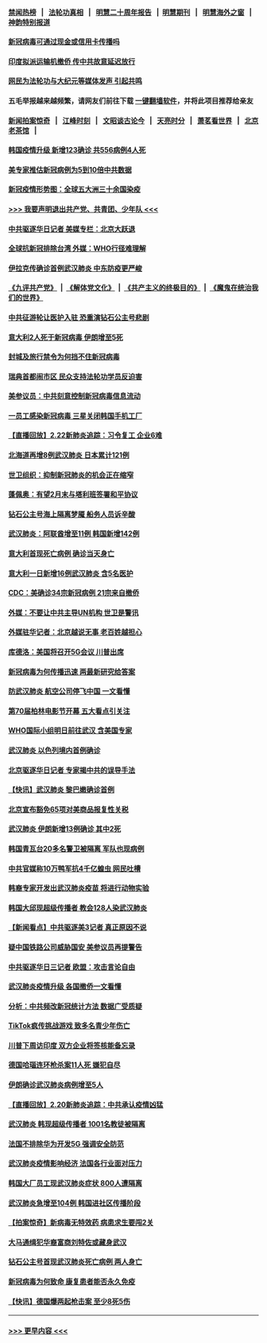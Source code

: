 #### [禁闻热榜](热点新闻.md?=0)  &nbsp;&nbsp;|&nbsp;&nbsp; [法轮功真相](https://github.com/gfw-breaker/truth/blob/master/README.md?=0) &nbsp;&nbsp;|&nbsp;&nbsp; [明慧二十周年报告](https://github.com/gfw-breaker/mh-reports/blob/master/README.md?=0) &nbsp;&nbsp;|&nbsp;&nbsp;[明慧期刊](https://github.com/gfw-breaker/mh-qikan) &nbsp;&nbsp;|&nbsp;&nbsp; [明慧海外之窗](https://github.com/gfw-breaker/mh-news/blob/master/README.md?=0) &nbsp;&nbsp;|&nbsp;&nbsp; [神韵特别报道](https://github.com/gfw-breaker/mh-news/blob/master/shenyun.md?=0)
#### [新冠病毒可通过现金或信用卡传播吗](../pages/nsc418/n11886629.md?t=02232001) 
#### [印度拟派运输机撤侨 传中共故意延迟放行](../pages/nsc418/n11889362.md?t=02232001) 
#### [网民为法轮功与大纪元等媒体发声 引起共鸣](../pages/nsc418/n11889143.md?t=02232001) 
#### 五毛举报越来越频繁，请网友们前往下载 [一键翻墙软件](https://github.com/gfw-breaker/ssr-accounts)，并将此项目推荐给亲友
#### [新闻拍案惊奇](https://github.com/gfw-breaker/banned-news/blob/master/pages/link4.md) &nbsp;&nbsp;|&nbsp;&nbsp; [江峰时刻](https://github.com/gfw-breaker/banned-news/blob/master/pages/link4.md) &nbsp;&nbsp;|&nbsp;&nbsp; [文昭谈古论今](https://github.com/gfw-breaker/banned-news/blob/master/pages/link4.md) &nbsp;&nbsp;|&nbsp;&nbsp; [天亮时分](https://github.com/gfw-breaker/banned-news/blob/master/pages/link4.md) &nbsp;&nbsp;|&nbsp;&nbsp; [萧茗看世界](https://github.com/gfw-breaker/banned-news/blob/master/pages/link4.md) &nbsp;&nbsp;|&nbsp;&nbsp; [北京老茶馆](https://github.com/gfw-breaker/banned-news/blob/master/pages/link4.md) &nbsp;&nbsp;|&nbsp;&nbsp; 
#### [韩国疫情升级 新增123确诊 共556病例4人死](../pages/nsc418/n11888882.md?t=02232001) 
#### [美专家推估新冠病例为5到10倍中共数据](../pages/nsc418/n11884404.md?t=02232001) 
#### [新冠疫情形势图：全球五大洲三十余国染疫](../pages/nsc418/n11888454.md?t=02232001) 
#### [>>> 我要声明退出共产党、共青团、少年队 <<<](https://github.com/begood0513/goodnews/blob/master/quit/letter.md) 
#### [中共驱逐华日记者 美媒专栏：北京大跃退](../pages/nsc418/n11888453.md?t=02232001) 
#### [全球抗新冠排除台湾 外媒：WHO行径难理解](../pages/nsc418/n11888248.md?t=02232001) 
#### [伊拉克传确诊首例武汉肺炎 中东防疫更严峻](../pages/nsc418/n11888333.md?t=02232001) 
#### [《九评共产党》](https://github.com/begood0513/9ping.md/blob/master/README.md) &nbsp;|&nbsp; [《解体党文化》](../../../../jtdwh.md/blob/master/README.md)  &nbsp;|&nbsp; [《共产主义的终极目的》](../../../../gczydzjmd.md/blob/master/README.md) &nbsp;|&nbsp; [《魔鬼在统治我们的世界》](../../../../mgztzwmdsj.md/blob/master/README.md) 
#### [中共征游轮让医护入驻 恐重演钻石公主号悲剧](../pages/nsc418/n11888077.md?t=02232001) 
#### [意大利2人死于新冠病毒 伊朗增至5死](../pages/nsc418/n11888083.md?t=02232001) 
#### [封城及旅行禁令为何挡不住新冠病毒](../pages/nsc418/n11888067.md?t=02232001) 
#### [瑞典首都闹市区 民众支持法轮功学员反迫害](../pages/nsc418/n11886192.md?t=02232001) 
#### [美参议员：中共刻意控制新冠病毒信息流动](../pages/nsc418/n11887949.md?t=02232001) 
#### [一员工感染新冠病毒 三星关闭韩国手机工厂](../pages/nsc418/n11887983.md?t=02232001) 
#### [【直播回放】2.22新肺炎追踪：习令复工 企业6难](../pages/nsc418/n11887888.md?t=02232001) 
#### [北海道再增8例武汉肺炎 日本累计121例](../pages/nsc418/n11887417.md?t=02232001) 
#### [世卫组织：抑制新冠肺炎的机会正在缩窄](../pages/nsc418/n11886977.md?t=02232001) 
#### [蓬佩奥：有望2月末与塔利班签署和平协议](../pages/nsc418/n11887248.md?t=02232001) 
#### [钻石公主号海上隔离梦魇 船务人员诉辛酸](../pages/nsc418/n11887145.md?t=02232001) 
#### [武汉肺炎：阿联酋增至11例 韩国新增142例](../pages/nsc418/n11887047.md?t=02232001) 
#### [意大利首现死亡病例 确诊当天身亡](../pages/nsc418/n11886856.md?t=02232001) 
#### [意大利一日新增16例武汉肺炎 含5名医护](../pages/nsc418/n11886558.md?t=02232001) 
#### [CDC：美确诊34宗新冠病例 21宗来自撤侨](../pages/nsc418/n11886795.md?t=02232001) 
#### [外媒：不要让中共主导UN机构 世卫是警讯](../pages/nsc418/n11886401.md?t=02232001) 
#### [外媒驻华记者：北京越说无事 老百姓越担心](../pages/nsc418/n11886604.md?t=02232001) 
#### [库德洛：美国将召开5G会议 川普出席](../pages/nsc418/n11886529.md?t=02232001) 
#### [新冠病毒为何传播迅速 两最新研究给答案](../pages/nsc418/n11886505.md?t=02232001) 
#### [防武汉肺炎 航空公司停飞中国 一文看懂](../pages/nsc418/n11866800.md?t=02232001) 
#### [第70届柏林电影节开幕 五大看点引关注](../pages/nsc418/n11886384.md?t=02232001) 
#### [WHO国际小组明日前往武汉 含美国专家](../pages/nsc418/n11886380.md?t=02232001) 
#### [武汉肺炎 以色列境内首例确诊](../pages/nsc418/n11886244.md?t=02232001) 
#### [北京驱逐华日记者 专家揭中共的误导手法](../pages/nsc418/n11886124.md?t=02232001) 
#### [【快讯】武汉肺炎 黎巴嫩确诊首例](../pages/nsc418/n11886151.md?t=02232001) 
#### [北京宣布豁免65项对美商品报复性关税](../pages/nsc418/n11885960.md?t=02232001) 
#### [武汉肺炎 伊朗新增13例确诊 其中2死](../pages/nsc418/n11885880.md?t=02232001) 
#### [韩国青瓦台20多名警卫被隔离 军队也现病例](../pages/nsc418/n11885612.md?t=02232001) 
#### [中共官媒称10万鸭军抗4千亿蝗虫 网民吐槽](../pages/nsc418/n11885738.md?t=02232001) 
#### [韩裔专家开发出武汉肺炎疫苗 将进行动物实验](../pages/nsc418/n11885726.md?t=02232001) 
#### [韩国大邱现超级传播者 教会128人染武汉肺炎](../pages/nsc418/n11885479.md?t=02232001) 
#### [【新闻看点】中共驱逐美3记者 真正原因不说](../pages/nsc418/n11883841.md?t=02232001) 
#### [疑中国铁路公司威胁国安 美参议员再提警告](../pages/nsc418/n11884300.md?t=02232001) 
#### [中共驱逐华日三记者 欧盟：攻击言论自由](../pages/nsc418/n11884179.md?t=02232001) 
#### [武汉肺炎疫情升级 各国撤侨一文看懂](../pages/nsc418/n11859313.md?t=02232001) 
#### [分析：中共频改新冠统计方法 数据广受质疑](../pages/nsc418/n11883875.md?t=02232001) 
#### [TikTok疯传挑战游戏 致多名青少年伤亡](../pages/nsc418/n11883598.md?t=02232001) 
#### [川普下周访印度 双方企业将签核能备忘录](../pages/nsc418/n11883604.md?t=02232001) 
#### [德国哈瑙连环枪杀案11人死 嫌犯自尽](../pages/nsc418/n11883151.md?t=02232001) 
#### [伊朗确诊武汉肺炎病例增至5人](../pages/nsc418/n11883308.md?t=02232001) 
#### [【直播回放】2.20新肺炎追踪：中共承认疫情凶猛](../pages/nsc418/n11883291.md?t=02232001) 
#### [武汉肺炎 韩现超级传播者 1001名教徒被隔离](../pages/nsc418/n11883162.md?t=02232001) 
#### [法国不排除华为开发5G 强调安全防范](../pages/nsc418/n11882964.md?t=02232001) 
#### [武汉肺炎疫情影响经济 法国各行业面对压力](../pages/nsc418/n11883033.md?t=02232001) 
#### [韩国大厂员工现武汉肺炎症状 800人遭隔离](../pages/nsc418/n11882849.md?t=02232001) 
#### [武汉肺炎急增至104例 韩国进社区传播阶段](../pages/nsc418/n11882544.md?t=02232001) 
#### [【拍案惊奇】新病毒无特效药 病患求生要闯2关](../pages/nsc418/n11881829.md?t=02232001) 
#### [大马通缉犯华裔富商刘特佐或藏身武汉](../pages/nsc418/n11882264.md?t=02232001) 
#### [钻石公主号首现武汉肺炎死亡病例 两人身亡](../pages/nsc418/n11882013.md?t=02232001) 
#### [新冠病毒为何致命 康复患者能否永久免疫](../pages/nsc418/n11881488.md?t=02232001) 
#### [【快讯】德国爆两起枪击案 至少8死5伤](../pages/nsc418/n11881802.md?t=02232001) 

----
#### [ >>> 更早内容 <<< ](../indexes/nsc418-earlier.md)

